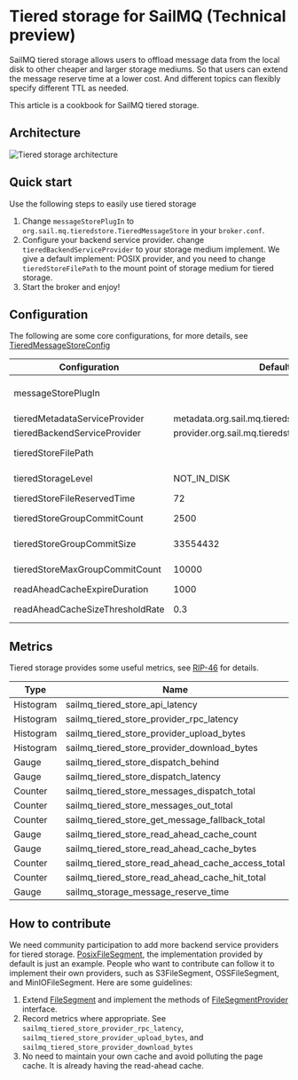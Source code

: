 # Tiered storage for SailMQ (Technical preview)

SailMQ tiered storage allows users to offload message data from the local disk to other cheaper and larger storage mediums. So that users can extend the message reserve time at a lower cost. And different topics can flexibly specify different TTL as needed.

This article is a cookbook for SailMQ tiered storage.

## Architecture

![Tiered storage architecture](tiered_storage_arch.png)

## Quick start

Use the following steps to easily use tiered storage

1. Change `messageStorePlugIn` to `org.sail.mq.tieredstore.TieredMessageStore` in your `broker.conf`.
2. Configure your backend service provider. change `tieredBackendServiceProvider` to your storage medium implement. We give a default implement: POSIX provider, and you need to change `tieredStoreFilePath` to the mount point of storage medium for tiered storage.
3. Start the broker and enjoy!

## Configuration

The following are some core configurations, for more details, see [TieredMessageStoreConfig](https://github.com/sail/sailmq/blob/develop/tieredstore/src/main/java/org/sail/sailmq/tieredstore/common/TieredMessageStoreConfig.java)

| Configuration                   | Default value                                                 | Unit        | Function                                                                        |
| ------------------------------- |---------------------------------------------------------------| ----------- | ------------------------------------------------------------------------------- |
| messageStorePlugIn              |                                                               |             | Set to org.sail.mq.tieredstore.TieredMessageStore to use tiered storage |
| tieredMetadataServiceProvider   | metadata.org.sail.mq.tieredstore.DefaultMetadataStore |             | Select your metadata provider                                                   |
| tieredBackendServiceProvider    | provider.org.sail.mq.tieredstore.PosixFileSegment     |             | Select your backend service provider                                            |
| tieredStoreFilePath             |                                                               |             | Select the directory using for tiered storage, only for POSIX provider.         |
| tieredStorageLevel              | NOT_IN_DISK                                                   |             | The options are DISABLE, NOT_IN_DISK, NOT_IN_MEM, FORCE                         |
| tieredStoreFileReservedTime     | 72                                                            | hour        | Default topic TTL in tiered storage                                             |
| tieredStoreGroupCommitCount     | 2500                                                          |             | The number of messages that trigger one batch transfer                          |
| tieredStoreGroupCommitSize      | 33554432                                                      | byte        | The size of messages that trigger one batch transfer, 32M by default            |
| tieredStoreMaxGroupCommitCount  | 10000                                                         |             | The maximum number of messages waiting to be transfered per queue               |
| readAheadCacheExpireDuration    | 1000                                                          | millisecond | Read-ahead cache expiration time                                                |
| readAheadCacheSizeThresholdRate | 0.3                                                           |             | The maximum heap space occupied by the read-ahead cache                         |

## Metrics

Tiered storage provides some useful metrics, see [RIP-46](https://github.com/sail/sailmq/wiki/RIP-46-Observability-improvement-for-SailMQ) for details.

| Type      | Name                                                | Unit         |
| --------- | --------------------------------------------------- | ------------ |
| Histogram | sailmq_tiered_store_api_latency                   | milliseconds |
| Histogram | sailmq_tiered_store_provider_rpc_latency          | milliseconds |
| Histogram | sailmq_tiered_store_provider_upload_bytes         | byte         |
| Histogram | sailmq_tiered_store_provider_download_bytes       | byte         |
| Gauge     | sailmq_tiered_store_dispatch_behind               |              |
| Gauge     | sailmq_tiered_store_dispatch_latency              | byte         |
| Counter   | sailmq_tiered_store_messages_dispatch_total       |              |
| Counter   | sailmq_tiered_store_messages_out_total            |              |
| Counter   | sailmq_tiered_store_get_message_fallback_total    |              |
| Gauge     | sailmq_tiered_store_read_ahead_cache_count        |              |
| Gauge     | sailmq_tiered_store_read_ahead_cache_bytes        | byte         |
| Counter   | sailmq_tiered_store_read_ahead_cache_access_total |              |
| Counter   | sailmq_tiered_store_read_ahead_cache_hit_total    |              |
| Gauge     | sailmq_storage_message_reserve_time               | milliseconds |

## How to contribute

We need community participation to add more backend service providers for tiered storage. [PosixFileSegment](https://github.com/sail/sailmq/blob/develop/tieredstore/src/main/java/org/sail/sailmq/tieredstore/provider/PosixFileSegment.java), the implementation provided by default is just an example. People who want to contribute can follow it to implement their own providers, such as S3FileSegment, OSSFileSegment, and MinIOFileSegment. Here are some guidelines:

1. Extend [FileSegment](https://github.com/sail/sailmq/blob/develop/tieredstore/src/main/java/org/sail/sailmq/tieredstore/provider/FileSegment.java) and implement the methods of [FileSegmentProvider](https://github.com/sail/sailmq/blob/develop/tieredstore/src/main/java/org/sail/sailmq/tieredstore/provider/FileSegmentProvider.java) interface.
2. Record metrics where appropriate. See `sailmq_tiered_store_provider_rpc_latency`, `sailmq_tiered_store_provider_upload_bytes`, and `sailmq_tiered_store_provider_download_bytes`
3. No need to maintain your own cache and avoid polluting the page cache. It is already having the read-ahead cache.
